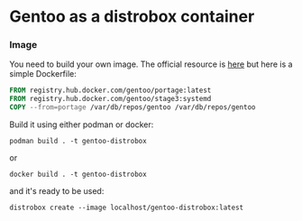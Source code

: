 # Gentoo as a distrobox container

### Image

You need to build your own image. The official resource is [here](https://github.com/gentoo/gentoo-docker-images#using-the-portage-container-in-a-multi-stage-build) but here is a simple Dockerfile:

``` Dockerfile
FROM registry.hub.docker.com/gentoo/portage:latest
FROM registry.hub.docker.com/gentoo/stage3:systemd
COPY --from=portage /var/db/repos/gentoo /var/db/repos/gentoo
```

Build it using either podman or docker:

```shell
podman build . -t gentoo-distrobox
```

or

```shell
docker build . -t gentoo-distrobox
```

and it's ready to be used:

```shell
distrobox create --image localhost/gentoo-distrobox:latest
```

